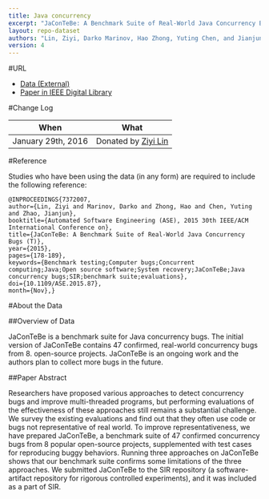 ```yaml
---
title: Java concurrency
excerpt: "JaConTeBe: A Benchmark Suite of Real-World Java Concurrency Bugs (T)."
layout: repo-dataset
authors: "Lin, Ziyi, Darko Marinov, Hao Zhong, Yuting Chen, and Jianjun Zhao."
version: 4
---
```


#URL

* [Data (External)](http://stap.sjtu.edu.cn/index.php?title=JaConTeBe#Searched_Bugs)
* [Paper in IEEE Digital Library](http://ieeexplore.ieee.org/xpl/articleDetails.jsp?arnumber=7372007&punumber%3D7371449%26filter%3DAND%28p_IS_Number%3A7371976%29%26pageNumber%3D2)

#Change Log

When | What
---- | ----
January 29th, 2016 | Donated by [Ziyi Lin](mailto:linziyi@sjtu.edu.cn)

#Reference

Studies who have been using the data (in any form) are required to include the following reference:

```
@INPROCEEDINGS{7372007,
author={Lin, Ziyi and Marinov, Darko and Zhong, Hao and Chen, Yuting and Zhao, Jianjun},
booktitle={Automated Software Engineering (ASE), 2015 30th IEEE/ACM International Conference on},
title={JaConTeBe: A Benchmark Suite of Real-World Java Concurrency Bugs (T)},
year={2015},
pages={178-189},
keywords={Benchmark testing;Computer bugs;Concurrent computing;Java;Open source software;System recovery;JaConTeBe;Java concurrency bugs;SIR;benchmark suite;evaluations},
doi={10.1109/ASE.2015.87},
month={Nov},}
```

#About the Data

##Overview of Data

JaConTeBe is a benchmark suite for Java concurrency bugs. The initial version of JaConTeBe contains 47 confirmed, real-world concurrency bugs from 8. open-source projects. JaConTeBe is an ongoing work and the authors plan to collect more bugs in the future.


##Paper Abstract

Researchers have proposed various approaches to detect concurrency bugs and improve multi-threaded programs, but performing evaluations of the effectiveness of these approaches still remains a substantial challenge. We survey the existing evaluations and find out that they often use code or bugs not representative of real world. To improve representativeness, we have prepared JaConTeBe, a benchmark suite of 47 confirmed concurrency bugs from 8 popular open-source projects, supplemented with test cases for reproducing buggy behaviors. Running three approaches on JaConTeBe shows that our benchmark suite confirms some limitations of the three approaches. We submitted JaConTeBe to the SIR repository (a software-artifact repository for rigorous controlled experiments), and it was included as a part of SIR.
